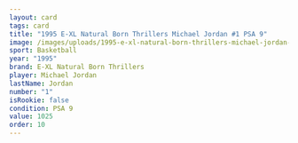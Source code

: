 ```yaml
---
layout: card
tags: card
title: "1995 E-XL Natural Born Thrillers Michael Jordan #1 PSA 9"
image: /images/uploads/1995-e-xl-natural-born-thrillers-michael-jordan-9.webp
sport: Basketball
year: "1995"
brand: E-XL Natural Born Thrillers
player: Michael Jordan
lastName: Jordan
number: "1"
isRookie: false
condition: PSA 9
value: 1025
order: 10
---
```

